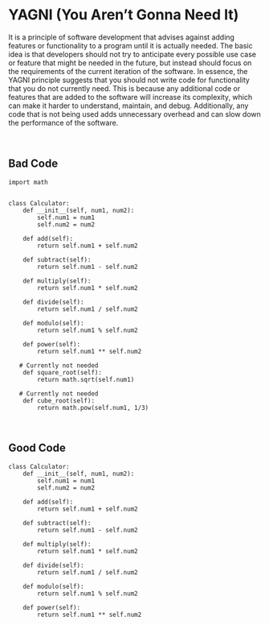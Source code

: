 # YAGNI (You Aren’t Gonna Need It)

It is a principle of software development that advises against adding features or functionality to a program until it is actually needed. The basic idea is that developers should not try to anticipate every possible use case or feature that might be needed in the future, but instead should focus on the requirements of the current iteration of the software.
In essence, the YAGNI principle suggests that you should not write code for functionality that you do not currently need. This is because any additional code or features that are added to the software will increase its complexity, which can make it harder to understand, maintain, and debug. Additionally, any code that is not being used adds unnecessary overhead and can slow down the performance of the software.

<br>

## Bad Code
    import math


    class Calculator:
        def __init__(self, num1, num2):
            self.num1 = num1
            self.num2 = num2

        def add(self):
            return self.num1 + self.num2

        def subtract(self):
            return self.num1 - self.num2

        def multiply(self):
            return self.num1 * self.num2

        def divide(self):
            return self.num1 / self.num2

        def modulo(self):
            return self.num1 % self.num2

        def power(self):
            return self.num1 ** self.num2

       # Currently not needed
        def square_root(self):
            return math.sqrt(self.num1)

       # Currently not needed
        def cube_root(self):
            return math.pow(self.num1, 1/3)

<br>

## Good Code
    class Calculator:
        def __init__(self, num1, num2):
            self.num1 = num1
            self.num2 = num2

        def add(self):
            return self.num1 + self.num2

        def subtract(self):
            return self.num1 - self.num2

        def multiply(self):
            return self.num1 * self.num2

        def divide(self):
            return self.num1 / self.num2

        def modulo(self):
            return self.num1 % self.num2

        def power(self):
            return self.num1 ** self.num2
